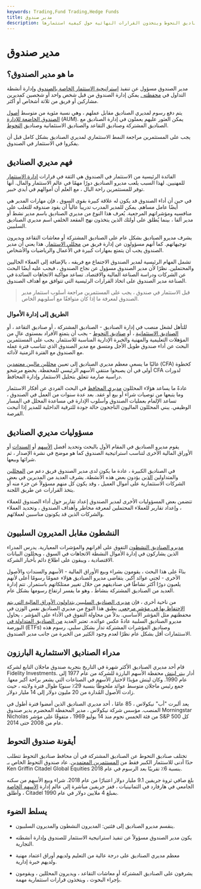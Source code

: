 ```yaml
---
keywords: Trading,Fund Trading,Hedge Funds
title: مدير صندوق
description: تعرف على المزيد حول مديري الصناديق ، الذين يشرفون على محفظة من الصناديق المشتركة أو صناديق التحوط ويتخذون القرارات النهائية حول كيفية استثمارها.
---
```


# مدير صندوق
## ما هو مدير الصندوق؟

مدير الصندوق مسؤول عن تنفيذ [إستراتيجية الاستثمار الخاصة بالصندوق](/investmentstrategy) وإدارة أنشطة التداول في [محفظته .](/portfolio) يمكن إدارة الصندوق من قبل شخص واحد أو شخصين كمديرين مشاركين أو فريق من ثلاثة أشخاص أو أكثر.

يتم دفع رسوم لمديري الصناديق مقابل عملهم ، وهي نسبة مئوية من متوسط [أصول الصندوق الخاضعة للإدارة](/aum) (AUM). يمكن العثور عليهم يعملون في إدارة الصناديق مع الصناديق المشتركة وصناديق التقاعد والصناديق الاستئمانية وصناديق [التحوط](/hedgefund).

يجب على المستثمرين مراجعة النمط الاستثماري لمديري الصناديق بشكل كامل قبل أن يفكروا في الاستثمار في الصندوق.

## فهم مديري الصناديق

الفائدة الرئيسية من الاستثمار في الصندوق هي الثقة في قرارات [إدارة الاستثمار](/investment-management) للمهنيين. لهذا السبب يلعب مديرو الصناديق دورًا مهمًا في عالم الاستثمار والمال. أنها توفر للمستثمرين راحة البال ، مع العلم أن أموالهم في أيدي خبير.

في حين أن أداء الصندوق قد يكون له علاقة كبيرة بقوى السوق ، فإن مهارات المدير هي أيضًا عامل مساهم. يمكن للمدير المدرب تدريباً عالياً أن يقود صندوقه للتغلب على منافسيه ومؤشراتهم المرجعية. يُعرف هذا النوع من مديري الصناديق باسم مدير نشط أو مدير ألفا ، بينما يُطلق على أولئك الذين يتخذون نهج المقعد الخلفي اسم مديري الصناديق السلبيين.

يشرف مديرو الصناديق بشكل عام على الصناديق المشتركة أو معاشات التقاعد ويديرون توجيهاتهم. كما أنهم مسؤولون عن إدارة فريق من [محللي الاستثمار](/analyst). هذا يعني أن مدير الصندوق يجب أن يتمتع بمهارات كبيرة في الأعمال والرياضيات والأشخاص.

تشمل المهام الرئيسية لمدير الصندوق الاجتماع مع فريقه ، بالإضافة إلى العملاء الحاليين والمحتملين. نظرًا لأن مدير الصندوق مسؤول عن نجاح الصندوق ، فيجب عليه أيضًا البحث عن الشركات ودراسة الصناعة المالية والاقتصاد. تساعد مواكبة الاتجاهات السائدة في الصناعة مدير الصندوق على اتخاذ القرارات الرئيسية التي تتوافق مع أهداف الصندوق.

> قبل الاستثمار في صندوق ، يجب على المستثمرين مراجعة أسلوب استثمار مدير الصندوق لمعرفة ما إذا كان متوافقًا مع أسلوبهم الخاص.

>

### الطريق إلى إدارة الأموال

للتأهل لشغل منصب في إدارة الصناديق - الصناديق المشتركة ، أو صناديق التقاعد ، أو [الصناديق الاستئمانية](/trust-fund) ، أو [صناديق التحوط](/hedgefund) - يجب أن يتمتع الأفراد بمستوى عالٍ من المؤهلات التعليمية والمهنية والخبرة الإدارية المناسبة للاستثمار. يجب على المستثمرين البحث عن أداء صندوق طويل الأجل ومتسق مع مدير الصندوق الذي تتناسب فترة عمله مع الصندوق مع الفترة الزمنية لأدائه.

غالبًا ما يسعى معظم مديري الصناديق إلى تعيين [محللين ماليين معتمدين](/cfa) (CFA) كخطوة أولى في أن يصبحوا منتقي الأسهم الرئيسي للمحفظة. يخضع مرشحو CFA لدورات دراسية صارمة تتعلق بتحليل الاستثمار وإدارة المحافظ.

عادةً ما يساعد هؤلاء المحللون [مديري المحافظ](/portfoliomanager) في البحث الفردي عن أفكار الاستثمار وما يتبعها من توصيات شراء أو بيع أو عقد. بعد عدة سنوات من العمل في الصندوق ، تساعد الإلمام بعمليات الصندوق وأسلوب الإدارة في مساعدة المحلل في المسار الوظيفي. يبني المحللون الماليون الناجحون حالة جودة للترقية الداخلية للمدير إذا أتيحت الفرصة.

## مسؤوليات مديري الصناديق

يقوم مديرو الصناديق في المقام الأول بالبحث وتحديد أفضل [الأسهم](/stock) أو [السندات](/bond) أو الأوراق المالية الأخرى لتناسب استراتيجية الصندوق كما هو موضح في نشرة الإصدار ، ثم شرائها وبيعها.

في الصناديق الكبيرة ، عادة ما يكون لدى مدير الصندوق فريق دعم من [المحللين](/analyst) والمتداولين [الذين](/trader) يؤدون بعض هذه الأنشطة. يشرف العديد من المديرين في بعض الشركات الاستثمارية على أموال العميل ، وقد يكون كل منهم مسؤولاً عن جزء منه أو يتخذ القرارات عن طريق اللجنة.

تتضمن بعض المسؤوليات الأخرى لمدير الصندوق إعداد تقارير حول أداء الصندوق للعملاء ، وإعداد تقارير للعملاء المحتملين لمعرفة مخاطر وأهداف الصندوق ، وتحديد العملاء والشركات الذين قد يكونون مناسبين لعملائهم.

## النشطون مقابل المديرون السلبيون

[مديرو الصناديق النشطون](/activemanagement) التفوق على أقرانهم والمؤشرات المعيارية. يدرس المدراء الذين يشاركون في إدارة الأموال النشطة الاتجاهات في السوق ، ويحللون البيانات الاقتصادية ، ويبقون على اطلاع دائم بأخبار الشركة.

بناءً على هذا البحث ، يقومون بشراء وبيع الأوراق المالية - الأسهم والسندات والأصول الأخرى - لجني عوائد أكبر. يتقاضى مديرو الصناديق هؤلاء عمومًا رسومًا أعلى لأنهم يلعبون دورًا أكثر نشاطًا في صناديقهم من خلال تغيير ممتلكاتهم باستمرار. تتم إدارة العديد من الصناديق المشتركة بنشاط ، وهو ما يفسر ارتفاع رسومها بشكل عام.

من ناحية أخرى ، فإن [مديري الصناديق السلبيين يتداولون الأوراق المالية التي يتم الاحتفاظ بها في مؤشر مرجعي.](/passivemanagement) يطبق هذا النوع من مديري الصناديق نفس الوزن في محفظتهم مثل المؤشر الأساسي. بدلاً من محاولة التفوق في الأداء على المؤشر ، يحاول مديرو الصناديق السلبية عادةً عكس عوائده. تعتبر العديد [من الصناديق المتداولة في](/etf) البورصة (ETFs) وصناديق المؤشرات المشتركة تدار بشكل سلبي. رسوم هذه الاستثمارات أقل بشكل عام نظرًا لعدم وجود الكثير من الخبرة من جانب مدير الصندوق.

## مدراء الصناديق الاستثمارية البارزون

قام أحد مديري الصناديق الأكثر شهرة في التاريخ بتجربة صندوق ماجلان التابع لشركة Fidelity Investments. أدار [بيتر لينش](/peterlynch) محفظة الأسهم البارزة للشركة من عام 1977 إلى عام 1990. وكان لينش مؤيدًا لاختيار الأسهم في الصناعات التي يشعر براحة أكبر معها. جمع رئيس ماجلان متوسط عوائد ملحوظًا بنسبة 29٪ سنويًا طوال فترة ولايته ، حيث زادت الأصول المُدارة من 20 مليون دولار إلى 14 مليار دولار.

يعد ألبرت "أب" نيكولاس ، 85 عامًا ، أحد مديري الصناديق الذين أمضوا فترة أطول في المنصب. مؤسس شركة نيكولاس ، مدير المحفظة المخضرم يدير صندوق Morningstar Nicholas من فئة الخمس نجوم منذ 14 يوليو 1969 ، متفوقًا على مؤشر S&P 500 كل عام من 2008 حتى 2014.

## أيقونة صندوق التحوط

تختلف صناديق التحوط عن الصناديق المشتركة في أن محافظ صناديق التحوط تتطلب حدًا أدنى للاستثمار الكبير فقط من [المستثمرين المعتمدين](/accreditedinvestor). عاد صندوق التحوط الخاص بـ Ken Griffin Citadel Global Equities بنسبة 6٪ تقريبًا بعد الرسوم في عام 2018.

بلغ صافي ثروة جريفين 9.1 مليار دولار اعتبارًا من عام 2018. شراء وبيع الأسهم من سكنه الجامعي في هارفارد في الثمانينيات ، قفز جريفين مباشرة إلى عالم إدارة [الأسهم الخاصة](/equity) ، وأطلق Citadel بمبلغ 4 ملايين دولار في عام 1990.

## يسلط الضوء

- ينقسم مديرو الصناديق إلى فئتين: المديرون النشطون والمديرون السلبيون.

- يكون مدير الصندوق مسؤولاً عن تنفيذ استراتيجية الاستثمار للصندوق وإدارة أنشطته التجارية.

- معظم مديري الصناديق على درجة عالية من التعليم ولديهم أوراق اعتماد مهنية ولديهم خبرة إدارية.

- يشرفون على الصناديق المشتركة أو معاشات التقاعد ، ويديرون المحللين ، ويقومون بإجراء البحوث ، ويتخذون قرارات استثمارية مهمة.

